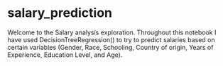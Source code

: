 # salary_prediction
 Welcome to the Salary analysis exploration. Throughout this notebook I have used DecisionTreeRegression() to try to predict salaries based on certain variables (Gender, Race, Schooling, Country of origin, Years of Experience, Education Level, and Age). 

